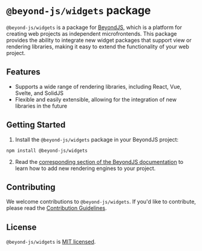 # `@beyond-js/widgets` package

`@beyond-js/widgets` is a package for [BeyondJS](https://beyondjs.com),
which is a platform for creating web projects as independent microfrontends. This package provides the ability to integrate new widget packages that support view or rendering libraries, making it easy to extend the functionality of your web project.

## Features

-   Supports a wide range of rendering libraries, including React, Vue, Svelte, and SolidJS
-   Flexible and easily extensible, allowing for the integration of new libraries in the future

## Getting Started

1. Install the `@beyond-js/widgets` package in your BeyondJS project:

```
npm install @beyond-js/widgets
```

2. Read the [corresponding section of the BeyondJS documentation](https://beyondjs.com/docs/packages/beyondjs#beyondjswidgets) to learn how to add new rendering engines to your project.

## Contributing

We welcome contributions to `@beyond-js/widgets`. If you'd like to contribute, please read the [Contribution Guidelines](https://beyond-js.org/docs/contributing).

## License

`@beyond-js/widgets` is [MIT licensed](LICENSE).
